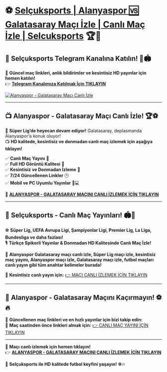# ⚽ **[Selçuksports | Alanyaspor 🆚 Galatasaray Maçı İzle | Canlı Maç İzle | Selcuksports](https://www.selcuk.site)** 🏆🎥  

## 📢 **Selçuksports Telegram Kanalına Katılın!** 📲🏟️  
📡 **Güncel maç linkleri, anlık bildirimler ve kesintisiz HD yayınlar için hemen katılın!**  
👉 **[Telegram Kanalımıza Katılmak İçin TIKLAYIN](https://t.me/+gAaD6HFJuldlZGNk)**  

[![Alanyaspor - Galatasaray Maçı Canlı İzle](https://i.postimg.cc/XYKrwYFM/Selc-uksports-TANITIM.jpg)](https://www.selcuk.site)  

---

## 📺 **Alanyaspor - Galatasaray Maçı Canlı İzle!** 🏆⚽  

📢 **Süper Lig’de heyecan devam ediyor!** Galatasaray, deplasmanda Alanyaspor’a konuk oluyor!  
📺 **HD kalitede, kesintisiz ve donmadan canlı maç izlemek için aşağıya tıklayın!**  

✅ **Canlı Maç Yayını** 📡  
✅ **Full HD Görüntü Kalitesi** 🎥  
✅ **Kesintisiz ve Donmadan İzleme** 🔄  
✅ **7/24 Güncellenen Linkler** 🕒  
✅ **Mobil ve PC Uyumlu Yayınlar** 📱💻  

📌 **[ALANYASPOR - GALATASARAY MAÇINI CANLI İZLEMEK İÇİN TIKLAYIN](https://www.selcuk.site)**  

---

## 🎯 **Selçuksports - Canlı Maç Yayınları!** 🏟️📡  

⚽ **Süper Lig, UEFA Avrupa Ligi, Şampiyonlar Ligi, Premier Lig, La Liga, Bundesliga ve daha fazlası!**  
🎙️ **Türkçe Spikerli Yayınlar & Donmadan HD Kalitesinde Canlı Maç İzle!**  

📡 **Alanyaspor Galatasaray maçı canlı izle, Süper Lig maçı izle, kesintisiz maç yayını, Alanyaspor maçı izle, Galatasaray maçı izle, futbol maçları canlı yayın gibi tüm anahtar kelimeler burada!**  

📢 **Kesintisiz canlı yayın için:** [👉 MAÇI CANLI İZLEMEK İÇİN TIKLAYIN](https://www.selcuk.site)  

---

## 🚀 **Alanyaspor - Galatasaray Maçını Kaçırmayın!** ⚽🔥  

🔗 **Güncellenen maç linkleri ve en hızlı yayınlar için bizi takip edin:**  
📢 **Maç saatinden önce linkleri almak için:** [👉 CANLI MAÇ YAYINI İÇİN TIKLAYIN](https://www.selcuk.site)  

---

📢 **Maçı canlı izlemek için hemen tıklayın!**  
👉 **[ALANYASPOR - GALATASARAY MAÇINI CANLI İZLEMEK İÇİN TIKLAYIN](https://www.selcuk.site)**  

🎉 **Selçuksports ile HD kalitede futbol keyfini yaşayın!** ⚽🔥  
